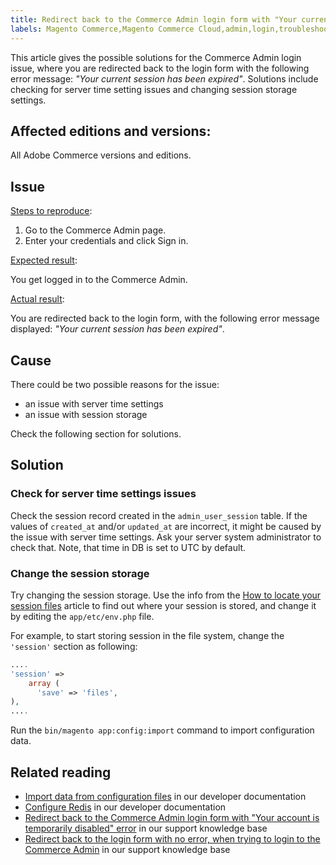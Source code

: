 ```yaml
---
title: Redirect back to the Commerce Admin login form with "Your current session has been expired" error
labels: Magento Commerce,Magento Commerce Cloud,admin,login,troubleshooting,Adobe Commerce,cloud infrastructure
---
```


This article gives the possible solutions for the Commerce Admin login issue, where you are redirected back to the login form with the following error message: *"Your current session has been expired"*. Solutions include checking for server time setting issues and changing session storage settings.

## Affected editions and versions:

All Adobe Commerce versions and editions.

## Issue

<ins>Steps to reproduce</ins>:

1. Go to the Commerce Admin page.
1. Enter your credentials and click Sign in.

<ins>Expected result</ins>:

You get logged in to the Commerce Admin.

<ins>Actual result</ins>:

You are redirected back to the login form, with the following error message displayed: *"Your current session has been expired"*.

## Cause

There could be two possible reasons for the issue:

* an issue with server time settings
* an issue with session storage

Check the following section for solutions.

## Solution

### Check for server time settings issues

Check the session record created in the `admin_user_session` table. If the values of `created_at` and/or `updated_at` are incorrect, it might be caused by the issue with server time settings. Ask your server system administrator to check that. Note, that time in DB is set to UTC by default.

### Change the session storage

Try changing the session storage. Use the info from the [How to locate your session files](https://devdocs.magento.com/guides/v2.3/config-guide/sessions.html) article to find out where your session is stored, and change it by editing the `app/etc/env.php` file.

For example, to start storing session in the file system, change the `'session'` section as following:

```php
....
'session' =>
    array (
      'save' => 'files',
),
....
```

Run the `bin/magento app:config:import` command to import configuration data.


## Related reading

* [Import data from configuration files](https://devdocs.magento.com/guides/v2.3/config-guide/cli/config-cli-subcommands-config-mgmt-import.html) in our developer documentation
* [Configure Redis](https://devdocs.magento.com/guides/v2.3/config-guide/redis/config-redis.html) in our developer documentation
* [Redirect back to the Commerce Admin login form with "Your account is temporarily disabled" error](https://support.magento.com/hc/en-us/articles/360028606831) in our support knowledge base
* [Redirect back to the login form with no error, when trying to login to the Commerce Admin](https://support.magento.com/hc/en-us/articles/360028606711) in our support knowledge base
